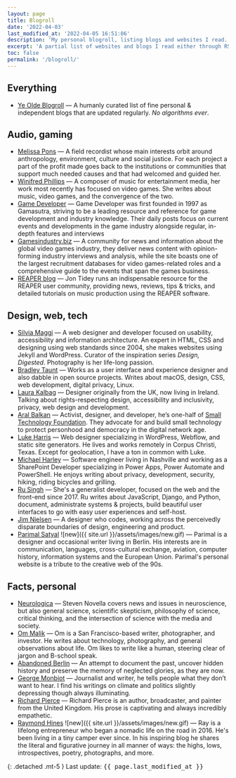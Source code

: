 ```yaml
---
layout: page
title: Blogroll
date: '2022-04-03'
last_modified_at: '2022-04-05 16:51:06'
description: 'My personal blogroll, listing blogs and websites I read. It starts with a curated platform that has no algorithm.'
excerpt: 'A partial list of websites and blogs I read either through RSS, the Fediverse or both.'
toc: false
permalink: '/blogroll/'
---
```

## Everything

- [Ye Olde Blogroll](https://blogroll.org/) — A humanly curated list of fine personal & independent blogs that are updated regularly. _No algorithms ever_.

## Audio, gaming

- [Melissa Pons](https://melissapons.com/) — A field recordist whose main interests orbit around anthropology, environment, culture and social justice. For each project a part of the profit made goes back to the institutions or communities that support much needed causes and that had welcomed and guided her.
- [Winifred Phillips](https://winifredphillips.wpcomstaging.com/) — A composer of music for entertainment media, her work most recently has focused on video games. She writes about music, video games, and the convergence of the two.
- [Game Developer](https://www.gamedeveloper.com/blogs) — Game Developer was first founded in 1997 as Gamasutra, striving to be a leading resource and reference for game development and industry knowledge. Their daily posts focus on current events and developments in the game industry alongside regular, in-depth features and interviews
- [Gamesindustry.biz](https://www.gamesindustry.biz/) — A community for news and information about the global video games industry, they deliver news content with opinion-forming industry interviews and analysis, while the site boasts one of the largest recruitment databases for video games-related roles and a comprehensive guide to the events that span the games business.
- [REAPER blog](https://reaperblog.net/) — Jon Tidey runs an indispensable resource for the REAPER user community, providing news, reviews, tips & tricks, and detailed tutorials on music production using the REAPER software.

## Design, web, tech

- [Silvia Maggi](https://silviamaggidesign.com) — A web designer and developer focused on usability, accessibility and information architecture. An expert in HTML, CSS and designing using web standards since 2004, she makes websites using Jekyll and WordPress. Curator of the inspiration series _Design, Digested_. Photography is her life-long passion. 
- [Bradley Taunt](https://tdarb.org/) — Works as a user interface and experience designer and also dabble in open source projects. Writes about macOS, design, CSS, web development, digital privacy, Linux.
- [Laura Kalbag](https://laurakalbag.com/) — Designer originally from the UK, now living in Ireland. Talking about rights-respecting design, accessibility and inclusivity, privacy, web design and development.
- [Aral Balkan](https://ar.al/) — Activist, designer, and developer, he’s one-half of [Small Technology Foundation](https://small-tech.org/). They advocate for and build small technology to protect personhood and democracy in the digital network age.
- [Luke Harris](https://www.lkhrs.com) — Web designer specializing in WordPress, Webflow, and static site generators. He lives and works remotely in Corpus Christi, Texas. Except for geolocation, I have a ton in common with Luke.
- [Michael Harley](https://obsolete29.com/) — Software engineer living in Nashville and working as a SharePoint Developer specializing in Power Apps, Power Automate and PowerShell. He enjoys writing about privacy, development, security, hiking, riding bicycles and grilling.
- [Ru Singh](https://rusingh.com/) — She's a generalist developer, focused on the web and the front-end since 2017. Ru writes about JavaScript, Django, and Python, document, administrate systems & projects, build beautiful user interfaces to go with easy user experiences and self-host.
- [Jim Nielsen](https://blog.jim-nielsen.com/) — A designer who codes, working across the perceivedly disparate boundaries of design, engineering and product.
- [Parimal Satyal](https://neustadt.fr) ![new]({{ site.url }}/assets/images/new.gif) — Parimal is a designer and occasional writer living in Berlin. His interests are in communication, languages, cross-cultural exchange, aviation, computer history, information systems and the European Union. Parimal's personal website is a tribute to the creative web of the 90s.

## Facts, personal

- [Neurologica](https://theness.com/neurologicablog) — Steven Novella covers news and issues in neuroscience, but also general science, scientific skepticism, philosophy of science, critical thinking, and the intersection of science with the media and society.
- [Om Malik](https://om.co/) — Om is a San Francisco-based writer, photographer, and investor. He writes about technology, photography, and general observations about life. Om likes to write like a human, steering clear of jargon and B-school speak.
- [Abandoned Berlin](https://www.abandonedberlin.com) — An attempt to document the past, uncover hidden history and preserve the memory of neglected glories, as they are now.
- [George Monbiot](https://www.monbiot.com/) — Journalist and writer, he tells people what they don’t want to hear. I find his writings on climate and politics slightly depressing though always illuminating.
- [Richard Pierce](https://tettig.com/) — Richard Pierce is an author, broadcaster, and painter from the United Kingdom. His prose is captivating and always incredibly empathetic.
- [Raymond Hines](https://alongtheray.com) ![new]({{ site.url }}/assets/images/new.gif) — Ray is a lifelong entrepreneur who began a nomadic life on the road in 2016. He's been living in a tiny camper ever since. In his inspiring blog he shares the literal and figurative journey in all manner of ways: the highs, lows, introspectives, poetry, photographs, and more.

{: .detached .mt-5 }
Last update: <kbd>{{ page.last_modified_at }}</kbd>